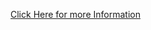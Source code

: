 <a href="https://cyberphoenix0250.github.io/Console-Dictionary-Application/">Click Here for more Information</a>
